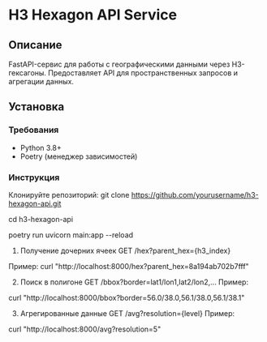 # H3 Hexagon API Service

## Описание
FastAPI-сервис для работы с географическими данными через H3-гексагоны. Предоставляет API для пространственных запросов и агрегации данных.

## Установка

### Требования
- Python 3.8+
- Poetry (менеджер зависимостей)

### Инструкция

Клонируйте репозиторий:
git clone https://github.com/yourusername/h3-hexagon-api.git

cd h3-hexagon-api

poetry run uvicorn main:app --reload

1. Получение дочерних ячеек
GET /hex?parent_hex={h3_index}

Пример:
curl "http://localhost:8000/hex?parent_hex=8a194ab702b7fff"

2. Поиск в полигоне
GET /bbox?border=lat1/lon1,lat2/lon2,...
Пример:

curl "http://localhost:8000/bbox?border=56.0/38.0,56.1/38.0,56.1/38.1"

3. Агрегированные данные
GET /avg?resolution={level}
Пример:

curl "http://localhost:8000/avg?resolution=5"